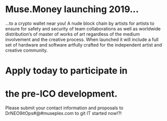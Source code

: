 # Muse.Money launching 2019...
...to a crypto wallet near you!
A  nude block chain by artists for artists to ensure for safety and security of team collaborations  as well as worldwide distribution‘s of master of works of art regardless of the medium involvement and the creative process. When launched it will include a full set of hardware and software artfully crafted for the independent artist and creative community.

#    Apply today to participate in 
#    the pre-ICO development.
  Please submit your contact information and proposals to DrNEO9itOps#@#museplex.com to git IT started now!?!

